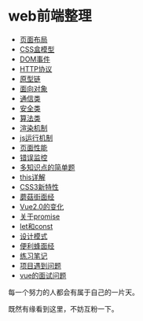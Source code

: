 web前端整理
===
* [页面布局](https://github.com/XinLi96/VueTest/blob/master/前端整理/页面布局.md)
* [CSS盒模型](https://github.com/XinLi96/VueTest/blob/master/前端整理/CSS盒模型.md)
* [DOM事件](https://github.com/XinLi96/VueTest/blob/master/前端整理/DOM事件.md)
* [HTTP协议](https://github.com/XinLi96/VueTest/blob/master/前端整理/HTTP协议.md)
* [原型链](https://github.com/XinLi96/VueTest/blob/master/前端整理/原型链.md)
* [面向对象](https://github.com/XinLi96/VueTest/blob/master/前端整理/面向对象.md)
* [通信类](https://github.com/XinLi96/VueTest/blob/master/前端整理/通信类.md)
* [安全类](https://github.com/XinLi96/VueTest/blob/master/前端整理/安全类.md)
* [算法类](https://github.com/XinLi96/VueTest/blob/master/前端整理/算法类.md)
* [渲染机制](https://github.com/XinLi96/VueTest/blob/master/前端整理/渲染机制.md)
* [js运行机制](https://github.com/XinLi96/VueTest/blob/master/前端整理/js运行机制.md)
* [页面性能](https://github.com/XinLi96/VueTest/blob/master/前端整理/页面性能.md)
* [错误监控](https://github.com/XinLi96/VueTest/blob/master/前端整理/错误监控.md)
* [多知识点的简单题](https://github.com/XinLi96/VueTest/blob/master/前端整理/多知识点的简单题.md)
* [this详解](https://github.com/XinLi96/VueTest/blob/master/前端整理/this分析.md)
* [CSS3新特性](https://github.com/XinLi96/VueTest/blob/master/前端整理/CSS3新特性.md)
* [蘑菇街面经](https://github.com/XinLi96/VueTest/blob/master/前端整理/蘑菇街面经.md)
* [Vue2.0的变化](https://github.com/XinLi96/VueTest/blob/master/前端整理/vue2.0的变化.md)
* [关于promise](https://github.com/XinLi96/VueTest/blob/master/前端整理/关于promise.md)
* [let和const](https://github.com/XinLi96/VueTest/blob/master/前端整理/let和const.md)
* [设计模式](https://github.com/XinLi96/VueTest/blob/master/前端整理/设计模式.md)
* [便利蜂面经](https://github.com/XinLi96/VueTest/blob/master/前端整理/便利蜂面经.md)
* [练习笔记](https://github.com/XinLi96/VueTest/blob/master/前端整理/练习笔记.md)
* [项目遇到问题](https://github.com/XinLi96/VueTest/blob/master/前端整理/项目遇到问题.md)
* [vue的面试问题](https://github.com/XinLi96/VueTest/blob/master/前端整理/vue的面试问题.md)

每一个努力的人都会有属于自己的一片天。

既然有缘看到这里，不妨互粉一下。
